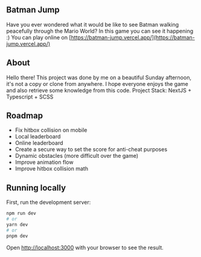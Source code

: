 ## Batman Jump

Have you ever wondered what it would be like to see Batman walking peacefully through the Mario World? In this game you can see it happening :)
You can play online on [https://batman-jump.vercel.app/](https://batman-jump.vercel.app/)

## About

Hello there! This project was done by me on a beautiful Sunday afternoon, it's not a copy or clone from anywhere. I hope everyone enjoys the game and also retrieve some knowledge from this code.
Project Stack: NextJS + Typescript + SCSS

## Roadmap
- Fix hitbox collision on mobile
- Local leaderboard
- Online leaderboard
- Create a secure way to set the score for anti-cheat purposes
- Dynamic obstacles (more difficult over the game)
- Improve animation flow
- Improve hitbox collision math


## Running locally

First, run the development server:

```bash
npm run dev
# or
yarn dev
# or
pnpm dev
```

Open [http://localhost:3000](http://localhost:3000) with your browser to see the result.
